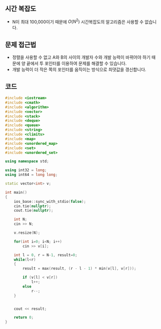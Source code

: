 ## 시간 복잡도
 - N이 최대 100,000이기 때문에 $O(N^2)$ 시간복잡도의 알고리즘은 사용할 수 없습니다.

## 문제 접근법
 - 정렬을 사용할 수 없고 A와 B의 사이의 개발자 수와 개발 능력이 바뀌어야 하기 때문에 양 끝에서 투 포인터를 이용하여 문제를 해결할 수 있습니다.
 - 개발 능력이 더 작은 쪽의 포인터를 움직이는 방식으로 최댓값을 갱신합니다.


## 코드

```cpp
#include <iostream>
#include <cmath>
#include <algorithm>
#include <vector>
#include <stack>
#include <deque>
#include <queue>
#include <string>
#include <climits>
#include <map>
#include <unordered_map>
#include <set>
#include <unordered_set>

using namespace std;

using int32 = long;
using int64 = long long;

static vector<int> v;

int main()
{
    ios_base::sync_with_stdio(false);
    cin.tie(nullptr);
    cout.tie(nullptr);

    int N;
    cin >> N;

    v.resize(N);

    for(int i=0; i<N; i++)
        cin >> v[i];

    int l = 0, r = N-1, result=0;
    while(l<r)
    {
        result = max(result, (r - l - 1) * min(v[l], v[r]));

        if (v[l] < v[r])
            l++;
        else
            r--;
    }


    cout << result;

    return 0;
}
```